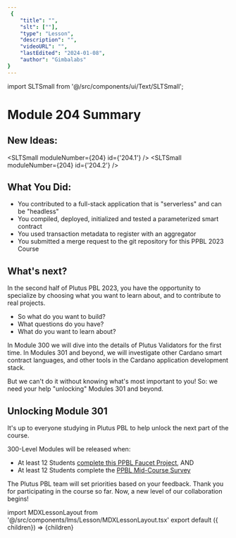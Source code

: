 ```yaml
---
 {
	"title": "",
	"slt": [""],
	"type": "Lesson",
	"description": "",
	"videoURL": "",
	"lastEdited": "2024-01-08",
	"author": "Gimbalabs"
}
---
```

 
 import SLTSmall from '@/src/components/ui/Text/SLTSmall';

# Module 204 Summary

## New Ideas:

<SLTSmall moduleNumber={204} id={'204.1'} />
<SLTSmall moduleNumber={204} id={'204.2'} />


## What You Did:

- You contributed to a full-stack application that is "serverless" and can be "headless"
- You compiled, deployed, initialized and tested a parameterized smart contract
- You used transaction metadata to register with an aggregator
- You submitted a merge request to the git repository for this PPBL 2023 Course


## What's next?

In the second half of Plutus PBL 2023, you have the opportunity to specialize by choosing what you want to learn about, and to contribute to real projects.

- So what do you want to build?
- What questions do you have?
- What do you want to learn about?

In Module 300 we will dive into the details of Plutus Validators for the first time. In Modules 301 and beyond, we will investigate other Cardano smart contract languages, and other tools in the Cardano application development stack.

But we can't do it without knowing what's most important to you! So: we need your help "unlocking" Modules 301 and beyond.


## Unlocking Module 301

It's up to everyone studying in Plutus PBL to help unlock the next part of the course.

300-Level Modules will be released when:

- At least 12 Students [complete this PPBL Faucet Project](/modules/204/commit), AND
- At least 12 Students complete the [PPBL Mid-Course Survey](https://forms.gle/h1qabD83oDvpPPG87)

The Plutus PBL team will set priorities based on your feedback. Thank you for participating in the course so far. Now, a new level of our collaboration begins!

import MDXLessonLayout from '@/src/components/lms/Lesson/MDXLessonLayout.tsx'
export default ({ children}) => <MDXLessonLayout>{children}</MDXLessonLayout>
